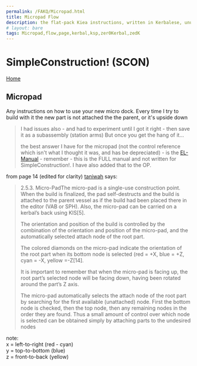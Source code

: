 ```yaml
---
permalink: /FAKQ/Micropad.html
title: Micropad Flow
description: the flat-pack Kiea instructions, written in Kerbalese, unusally present, the missing half
# layout: bare
tags: Micropad,flow,page,kerbal,ksp,zer0Kerbal,zedK
---
```

<!--
Micropad.md v1.0.1.0
SimpleConstruction! (SCON)
created: 12 Dec 2021
updated: 
-->

<script src="https://kit.fontawesome.com/0ea5493613.js" crossorigin="anonymous"></script>
<i class="fa fa-gear fa-spin fa-3x" style="color: firebrick"></i>

# SimpleConstruction! (SCON)

[Home](/index.md)

## Micropad

Any instructions on how to use your new micro dock. Every time I try to build with it the new part is not attached the the parent, or it's upside down

> I had issues also - and had to experiment until I got it right - then save it as a subassembly (station arms) But once you get the hang of it...
>
> the best answer I have for the micropad (not the control reference which isn't what I thought it was, and has be depreciated) - is the [EL-Manual](http://taniwha.org/~bill/EL_Manual.pdf) - remember - this is the FULL manual and not written for SimpleConstruction!. I have also added that to the OP.

from page 14 (edited for clarity) [taniwah][taniwha] says:
> 2.5.3. Micro-PadThe micro-pad is a single-use construction point. When the build is finalized, the pad self-destructs and the build is attached to the parent vessel as if the build had been placed there in the editor (VAB or SPH). Also, the micro-pad can be carried on a kerbal’s back using KIS[5].
>  
> The orientation and position of the build is controlled by the combination of the orientation and position of the micro-pad, and the automatically selected attach node of the root part.  
>  
> The colored diamonds on the micro-pad indicate the orientation of the root part when its bottom node is selected (red = +X, blue = +Z, cyan = -X, yellow =-Z[14].
>  
>It is important to remember that when the micro-pad is facing up, the root part’s selected node will be facing down, having been rotated around the part’s Z axis.
>  
> The micro-pad automatically selects the attach node of the root part by searching for the first available (unattached) node. First the bottom node is checked, then the top node, then any remaining nodes in the order they are found. Thus a small amount of control over which node is selected can be obtained simply by attaching parts to the undesired nodes

note:  
x = left-to-right (red - cyan)  
y = top-to-bottom (blue)  
z = front-to-back (yellow)

[taniwha]: https://forum.kerbalspaceprogram.com/index.php?/profile/57176-*/ "taniwha"

<!-- this file CC BY-ND 4.0 by zer0Kerbal -->